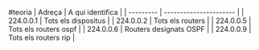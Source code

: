 #teoria 
| Adreça    | A qui identifica       |
| --------- | ---------------------- |
| 224.0.0.1 | Tots els dispositus    |
| 224.0.0.2 | Tots els routers       |
| 224.0.0.5 | Tots els routers ospf  |
| 224.0.0.6 | Routers designats OSPF |
| 224.0.0.9 | Tots els routers rip   |
